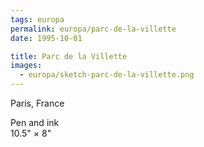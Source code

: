 ```yaml
---
tags: europa
permalink: europa/parc-de-la-villette
date: 1995-10-01

title: Parc de la Villette
images:
  - europa/sketch-parc-de-la-villette.png
---
```

Paris, France

Pen and ink  
10.5" × 8"